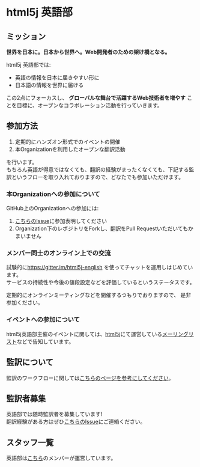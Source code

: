 # html5j 英語部

## ミッション

**世界を日本に。日本から世界へ。Web開発者のための架け橋となる。**

html5j 英語部では:

- 英語の情報を日本に届きやすい形に
- 日本語の情報を世界に届ける

この2点にフォーカスし、 **グローバルな舞台で活躍するWeb技術者を増やす** ことを目標に、オープンなコラボレーション活動を行っていきます。

## 参加方法

1. 定期的にハンズオン形式でのイベントの開催
2. 本Organizationを利用したオープンな翻訳活動

を行います。  
もちろん英語が得意ではなくても、翻訳の経験がまったくなくても、下記する監訳というフローを取り入れておりますので、どなたでも参加いただけます。

### 本Organizationへの参加について

GitHub上のOrganizationへの参加には:

1. [こちらのIssue](https://github.com/html5j-english/README/issues/2)に参加表明してください
2. Organization下のレポジトリをForkし、翻訳をPull Requestいただいてもかまいません

### メンバー同士のオンライン上での交流

試験的に<https://gitter.im/html5j-english> を使ってチャットを運用しはじめています。  
サービスの持続性や今後の値段設定などを評価しているというステータスです。

定期的にオンラインミーティングなどを開催するつもりでおりますので、
是非参加ください。

### イベントへの参加について

html5j英語部主催のイベントに関しては、[html5j](http://html5j.org/)にて運営している[メーリングリスト](https://groups.google.com/forum/#!forum/html5-developers-jp/join)などで告知しています。

## 監訳について

監訳のワークフローに関しては[こちらのページを参考にしてください](https://github.com/html5j-english/README/wiki/Review-and-Pull-Request-Work-Flow)。

## 監訳者募集

英語部では随時監訳者を募集しています!  
翻訳経験がある方はぜひ[こちらのIssue](https://github.com/html5j-english/README/issues/1)にご連絡ください。

## スタッフ一覧

英語部は[こちら](https://github.com/html5j-english/README/wiki/staff)のメンバーが運営しています。
